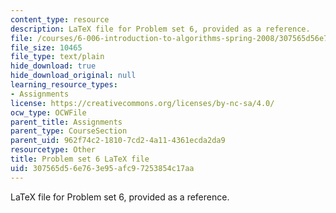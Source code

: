 ```yaml
---
content_type: resource
description: LaTeX file for Problem set 6, provided as a reference.
file: /courses/6-006-introduction-to-algorithms-spring-2008/307565d56e763e95afc97253854c17aa_ps6.tex
file_size: 10465
file_type: text/plain
hide_download: true
hide_download_original: null
learning_resource_types:
- Assignments
license: https://creativecommons.org/licenses/by-nc-sa/4.0/
ocw_type: OCWFile
parent_title: Assignments
parent_type: CourseSection
parent_uid: 962f74c2-1810-7cd2-4a11-4361ecda2da9
resourcetype: Other
title: Problem set 6 LaTeX file
uid: 307565d5-6e76-3e95-afc9-7253854c17aa
---
```

LaTeX file for Problem set 6, provided as a reference.
